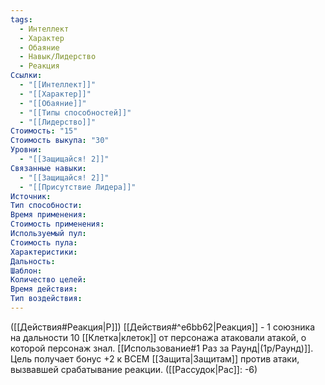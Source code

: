 ```yaml
---
tags:
  - Интеллект
  - Характер
  - Обаяние
  - Навык/Лидерство
  - Реакция
Ссылки:
  - "[[Интеллект]]"
  - "[[Характер]]"
  - "[[Обаяние]]"
  - "[[Типы способностей]]"
  - "[[Лидерство]]"
Стоимость: "15"
Стоимость выкупа: "30"
Уровни:
  - "[[Защищайся! 2]]"
Связанные навыки:
  - "[[Защищайся! 2]]"
  - "[[Присутствие Лидера]]"
Источник:
Тип способности:
Время применения:
Стоимость применения:
Используемый пул:
Стоимость пула:
Характеристики:
Дальность:
Шаблон:
Количество целей:
Время действия:
Тип воздействия:
---
```

([[Действия#Реакция|Р]]) [[Действия#^e6bb62|Реакция]] - 1 союзника на дальности 10 [[Клетка|клеток]] от персонажа атаковали атакой, о которой персонаж знал. [[Использование#1 Раз за Раунд|(1р/Раунд)]]. Цель получает бонус +2 к ВСЕМ [[Защита|Защитам]] против атаки, вызвавшей срабатывание реакции. ([[Рассудок|Рас]]: -6)